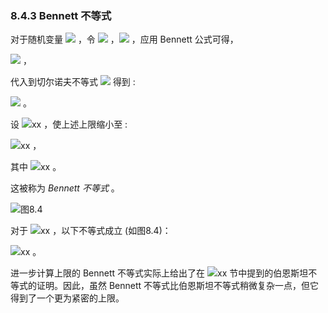 ### 8.4.3 Bennett 不等式


对于随机变量 <img src="http://latex.codecogs.com/gif.latex?x_i" style="border:none;"> ，令 <img src="http://latex.codecogs.com/gif.latex?\left|x_i-E[x_i]\right|\leq%20a" style="border:none;"> ，<img src="http://latex.codecogs.com/gif.latex?i=1,\ldots,n" style="border:none;"> ，应用 Bennett 公式可得，  

<img src="http://latex.codecogs.com/gif.latex?E\left[\exp(t(x_i-E[x_i]))\right]\leq\exp(V[x_i]\frac{\exp(ta)-1-ta}{a^{2}})" style="border:none;"> ，  

代入到切尔诺夫不等式 <img src="http://latex.codecogs.com/gif.latex?(8.10)" style="border:none;"> 得到 :   

<img src="http://latex.codecogs.com/gif.latex?Pr(\tilde{x}-E[\tilde{x}]\geq\varepsilon)\leq\exp(\sum_{i=1}^{n}V[x_i]\frac{\exp(ta)-1-ta}{a^{2}}-t\varepsilon)" style="border:none;"> 。  

设 <img src="http://latex.codecogs.com/gif.latex?在此插入Latex公式" style="border:none;">xx ，使上述上限缩小至 :  

<img src="http://latex.codecogs.com/gif.latex?在此插入Latex公式" style="border:none;">xx ，  

其中 <img src="http://latex.codecogs.com/gif.latex?在此插入Latex公式" style="border:none;">xx 。  

这被称为 *Bennett 不等式* 。  

![图8.4](图8.4.png)  

对于 <img src="http://latex.codecogs.com/gif.latex?在此插入Latex公式" style="border:none;">xx ，以下不等式成立 (如图8.4)：  

<img src="http://latex.codecogs.com/gif.latex?在此插入Latex公式" style="border:none;">xx 。  

进一步计算上限的 Bennett 不等式实际上给出了在 <img src="http://latex.codecogs.com/gif.latex?在此插入Latex公式" style="border:none;">xx 节中提到的伯恩斯坦不等式的证明。因此，虽然 Bennett 不等式比伯恩斯坦不等式稍微复杂一点，但它得到了一个更为紧密的上限。
